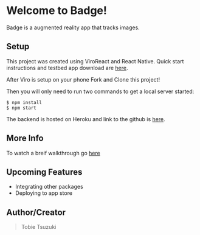 # Welcome to Badge!

Badge is a augmented reality app that tracks images.

## Setup


This project was created using ViroReact and React Native. Quick start instructions and testbed app download are [here](https://docs.viromedia.com/docs/quick-start).

After Viro is setup on your phone Fork and Clone this project!

Then you will only need to run two commands to get a local server started:

```shell
$ npm install
$ npm start
```

The backend is hosted on Heroku and link to the github is [here](https://github.com/Nepsaco/mod5-backend/). 


## More Info

To watch a breif walkthrough go [here](https://www.youtube.com/watch?v=ka67j8G7SIs)

## Upcoming Features

- Integrating other packages
- Deploying to app store

## Author/Creator

> Tobie Tsuzuki
